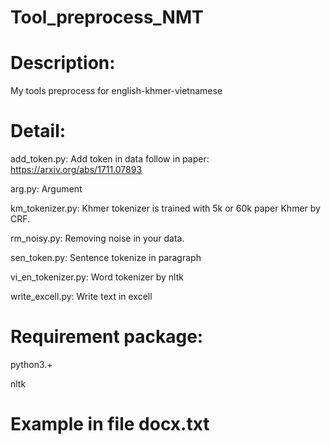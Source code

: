 # Tool_preprocess_NMT

# Description:

My tools preprocess for english-khmer-vietnamese

# Detail:

add_token.py: Add token </la> in data follow in paper: https://arxiv.org/abs/1711.07893 

arg.py: Argument

km_tokenizer.py: Khmer tokenizer is trained with 5k or 60k paper Khmer by CRF.

rm_noisy.py: Removing noise in your data.

sen_token.py: Sentence tokenize in paragraph

vi_en_tokenizer.py: Word tokenizer by nltk

write_excell.py: Write text in excell 

# Requirement package:

python3.+

nltk

# Example in file docx.txt
